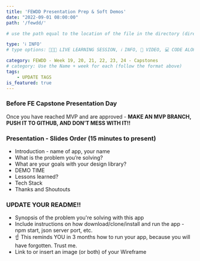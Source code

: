 ```yaml
---
title: 'FEWDD Presentation Prep & Soft Demos'
date: "2022-09-01 08:00:00"
path: '/fewdd/'

# use the path equal to the location of the file in the directory (directory structure)

type: 'ℹ️ INFO'
# type options: 👩🏽‍🏫 LIVE LEARNING SESSION, ℹ️ INFO, 🎥 VIDEO, 💻 CODE ALONG, 🥼LAB, ↩️ REVIEW/NOTES, 👥 GROUP LEARNING, 👷🏼‍♂️ GROUP PROJECT, 🧠 ASSESSMENT, 📝 ASSIGNMENT

category: FEWDD - Week 19, 20, 21, 22, 23, 24 - Capstones
# category: Use the Name + week for each (follow the format above)
tags: 
    - UPDATE TAGS
is_featured: true
---
```

### Before FE Capstone Presentation Day
Once you have reached MVP and are approved - **MAKE AN MVP BRANCH, PUSH IT TO GITHUB, AND DON’T MESS WITH IT!!**

### Presentation - Slides Order (15 minutes to present)
- Introduction - name of app, your name
- What is the problem you’re solving?
- What are your goals with your design library?
- DEMO TIME
- Lessons learned?
- Tech Stack
- Thanks and Shoutouts

### UPDATE YOUR README!!
- Synopsis of the problem you're solving with this app
- Include instructions on how download/clone/install and run the app - npm start, json server port, etc.
- ☝️ This reminds YOU in 3 months how to run your app, because you will have forgotten. Trust me.
- Link to or insert an image (or both) of your Wireframe
